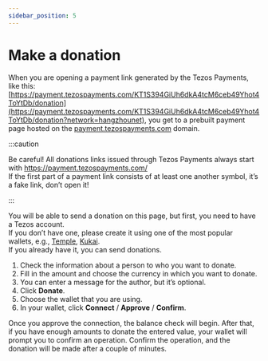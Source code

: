 ```yaml
---
sidebar_position: 5
---
```

# Make a donation
When you are opening a payment link generated by the Tezos Payments, like this:
[https://payment.tezospayments.com/KT1S394GiUh6dkA4tcM6ceb49Yhot4ToYtDb/donation](https://payment.tezospayments.com/KT1S394GiUh6dkA4tcM6ceb49Yhot4ToYtDb/donation?network=hangzhounet), you get to a prebuilt payment page hosted on the [payment.tezospayments.com](https://payment.tezospayments.com) domain.

:::caution

Be careful! All donations links issued through Tezos Payments always start with https://payment.tezospayments.com/  
If the first part of a payment link consists of at least one another symbol, it’s a fake link, don’t open it! 

:::

You will be able to send a donation on this page, but first, you need to have a Tezos account.  
If you don’t have one, please create it using one of the most popular wallets, e.g., [Temple](https://templewallet.com), [Kukai](https://wallet.kukai.app).  
If you already have it, you can send donations.

1. Check the information about a person to who you want to donate.
2. Fill in the amount and choose the currency in which you want to donate.
3. You can enter a message for the author, but it’s optional.
4. Click **Donate**.
5. Choose the wallet that you are using.
6. In your wallet, click **Connect** / **Approve** / **Confirm**.

Once you approve the connection, the balance check will begin. After that, if you have enough amounts to donate the entered value, your wallet will prompt you to confirm an operation. Confirm the operation, and the donation will be made after a couple of minutes.
